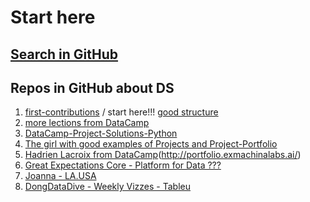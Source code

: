 # Start here
## [Search in GitHub](https://github.com/topics/datacamp-projects)

## Repos in GitHub about DS
1. [first-contributions](https://github.com/firstcontributions/first-contributions) / start here!!!
[good structure](https://github.com/AnuragAnalog/Datacamp/blob/master/courses/python/Intermediate-Python/chapter-1/Additional-Customizations.py)
2. [more lections from DataCamp](https://github.com/anhhaibkhn/Data-Science-selfstudy-notes-Blog/blob/master/_notebooks/A%20Visual%20History%20of%20Nobel%20Prize%20Winners/2022-02-16-A%20Visual%20History%20of%20Nobel%20Prize%20Winner.ipynb)
3. [DataCamp-Project-Solutions-Python](https://github.com/veeralakrishna/DataCamp-Project-Solutions-Python)
4. [The girl with good examples of Projects and Project-Portfolio](https://github.com/DSKunth/Project-Portfolio)
5. [Hadrien Lacroix from DataCamp](https://github.com/Hadrien-lcrx?tab=repositories)(http://portfolio.exmachinalabs.ai/)
6. [Great Expectations Core - Platform for Data ???](https://github.com/great-expectations)
7. [Joanna - LA.USA](https://joannaoyzl.github.io/2018/05/31/Importing-Data1/)
8. [DongDataDive - Weekly Vizzes - Tableu](https://yudong-94.github.io/personal-website/)
